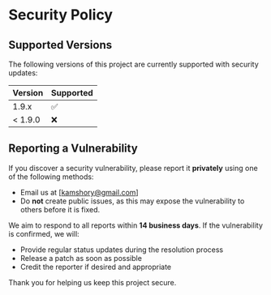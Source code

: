 # Security Policy

## Supported Versions

The following versions of this project are currently supported with security updates:

| Version | Supported          |
| ------- | ------------------ |
| 1.9.x   | :white_check_mark: |
| < 1.9.0 | :x:                |

## Reporting a Vulnerability

If you discover a security vulnerability, please report it **privately** using one of the following methods:

- Email us at [kamshory@gmail.com] 
- Do **not** create public issues, as this may expose the vulnerability to others before it is fixed.

We aim to respond to all reports within **14 business days**. If the vulnerability is confirmed, we will:

- Provide regular status updates during the resolution process
- Release a patch as soon as possible
- Credit the reporter if desired and appropriate

Thank you for helping us keep this project secure.
